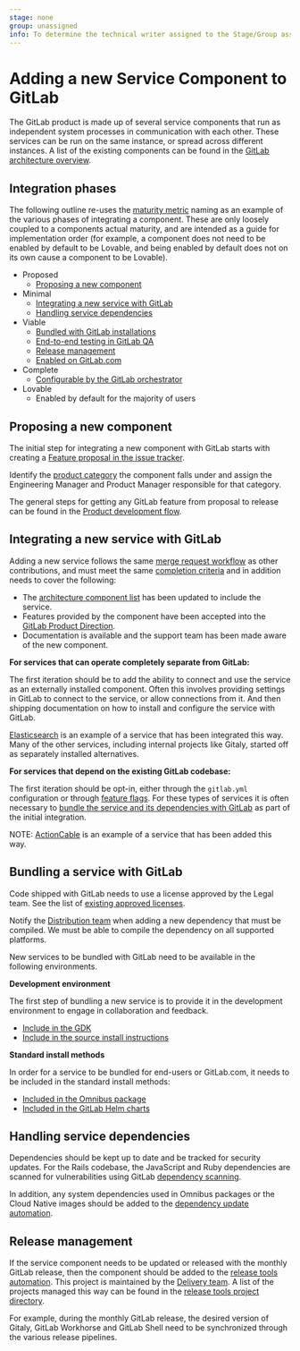```yaml
---
stage: none
group: unassigned
info: To determine the technical writer assigned to the Stage/Group associated with this page, see https://about.gitlab.com/handbook/engineering/ux/technical-writing/#assignments
---
```


# Adding a new Service Component to GitLab

The GitLab product is made up of several service components that run as independent system processes in communication with each other. These services can be run on the same instance, or spread across different instances. A list of the existing components can be found in the [GitLab architecture overview](architecture.md).

## Integration phases

The following outline re-uses the [maturity metric](https://about.gitlab.com/direction/maturity/) naming as an example of the various phases of integrating a component. These are only loosely coupled to a components actual maturity, and are intended as a guide for implementation order (for example, a component does not need to be enabled by default to be Lovable, and being enabled by default does not on its own cause a component to be Lovable).

- Proposed
  - [Proposing a new component](#proposing-a-new-component)
- Minimal
  - [Integrating a new service with GitLab](#integrating-a-new-service-with-gitlab)
  - [Handling service dependencies](#handling-service-dependencies)
- Viable
  - [Bundled with GitLab installations](#bundling-a-service-with-gitlab)
  - [End-to-end testing in GitLab QA](testing_guide/end_to_end/beginners_guide.md)
  - [Release management](#release-management)
  - [Enabled on GitLab.com](feature_flags/controls.md#enabling-a-feature-for-gitlabcom)
- Complete
  - [Configurable by the GitLab orchestrator](https://gitlab.com/gitlab-org/gitlab-orchestrator)
- Lovable
  - Enabled by default for the majority of users

## Proposing a new component

The initial step for integrating a new component with GitLab starts with creating a [Feature proposal in the issue tracker](https://gitlab.com/gitlab-org/gitlab/-/issues/new?issuable_template=Feature%20proposal).

Identify the [product category](https://about.gitlab.com/handbook/product/categories/) the component falls under and assign the Engineering Manager and Product Manager responsible for that category.

The general steps for getting any GitLab feature from proposal to release can be found in the [Product development flow](https://about.gitlab.com/handbook/product-development-flow/).

## Integrating a new service with GitLab

Adding a new service follows the same [merge request workflow](contributing/merge_request_workflow.md) as other contributions, and must meet the same [completion criteria](contributing/merge_request_workflow.md#definition-of-done) and in addition needs to cover the following:

- The [architecture component list](architecture.md#component-list) has been updated to include the service.
- Features provided by the component have been accepted into the [GitLab Product Direction](https://about.gitlab.com/direction/).
- Documentation is available and the support team has been made aware of the new component.

**For services that can operate completely separate from GitLab:**

The first iteration should be to add the ability to connect and use the service as an externally installed component. Often this involves providing settings in GitLab to connect to the service, or allow connections from it. And then shipping documentation on how to install and configure the service with GitLab.

[Elasticsearch](../integration/elasticsearch.md#install-elasticsearch) is an example of a service that has been integrated this way. Many of the other services, including internal projects like Gitaly, started off as separately installed alternatives.

**For services that depend on the existing GitLab codebase:**

The first iteration should be opt-in, either through the `gitlab.yml` configuration or through [feature flags](feature_flags/index.md). For these types of services it is often necessary to [bundle the service and its dependencies with GitLab](#bundling-a-service-with-gitlab) as part of the initial integration.

NOTE:
[ActionCable](https://docs.gitlab.com/omnibus/settings/actioncable.html) is an example of a service that has been added this way.

## Bundling a service with GitLab

Code shipped with GitLab needs to use a license approved by the Legal team. See the list of [existing approved licenses](https://about.gitlab.com/handbook/engineering/open-source/#using-open-source-libraries).

Notify the [Distribution team](https://about.gitlab.com/handbook/engineering/development/enablement/distribution/) when adding a new dependency that must be compiled. We must be able to compile the dependency on all supported platforms.

New services to be bundled with GitLab need to be available in the following environments.

**Development environment**

The first step of bundling a new service is to provide it in the development environment to engage in collaboration and feedback.

- [Include in the GDK](https://gitlab.com/gitlab-org/gitlab-development-kit)
- [Include in the source install instructions](../install/installation.md)

**Standard install methods**

In order for a service to be bundled for end-users or GitLab.com, it needs to be included in the standard install methods:

- [Included in the Omnibus package](https://gitlab.com/gitlab-org/omnibus-gitlab)
- [Included in the GitLab Helm charts](https://gitlab.com/gitlab-org/charts/gitlab)

## Handling service dependencies

Dependencies should be kept up to date and be tracked for security updates. For the Rails codebase, the JavaScript and Ruby dependencies are
scanned for vulnerabilities using GitLab [dependency scanning](../user/application_security/dependency_scanning/index.md).

In addition, any system dependencies used in Omnibus packages or the Cloud Native images should be added to the [dependency update automation](https://about.gitlab.com/handbook/engineering/development/enablement/distribution/maintenance/dependencies.io.html#adding-new-dependencies).

## Release management

If the service component needs to be updated or released with the monthly GitLab release, then the component should be added to the [release tools automation](https://gitlab.com/gitlab-org/release-tools). This project is maintained by the [Delivery team](https://about.gitlab.com/handbook/engineering/infrastructure/team/delivery/). A list of the projects managed this way can be found in the [release tools project directory](https://about.gitlab.com/handbook/engineering/infrastructure/team/delivery/).

For example, during the monthly GitLab release, the desired version of Gitaly, GitLab Workhorse and GitLab Shell need to be synchronized through the various release pipelines.

